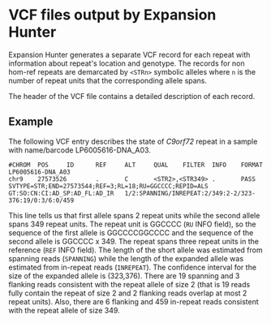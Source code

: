 # VCF files output by Expansion Hunter

Expansion Hunter generates a separate VCF record for each repeat with
information about repeat's location and genotype. The records for non hom-ref
repeats are demarcated by `<STRn>` symbolic alleles where `n` is the number of
repeat units that the corresponding allele spans.

The header of the VCF file contains a detailed description of each record.

## Example

The following VCF entry describes the state of *C9orf72* repeat in a sample with
name/barcode LP6005616-DNA_A03.

```
#CHROM  POS     ID      REF     ALT     QUAL    FILTER  INFO    FORMAT  LP6005616-DNA_A03
chr9    27573526        .       C       <STR2>,<STR349> .       PASS    SVTYPE=STR;END=27573544;REF=3;RL=18;RU=GGCCCC;REPID=ALS GT:SO:CN:CI:AD_SP:AD_FL:AD_IR   1/2:SPANNING/INREPEAT:2/349:2-2/323-376:19/0:3/6:0/459
```

This line tells us that first allele spans 2 repeat units while the second
allele spans 349 repeat units. The repeat unit is GGCCCC (`RU` INFO field), so
the sequence of the first allele is GGCCCCGGCCCC and the sequence of the second
allele is GGCCCC x 349. The repeat spans three repeat units in the reference
(`REF` INFO field). The length of the short allele was estimated from spanning
reads (`SPANNING`) while the length of the expanded allele was estimated from
in-repeat reads (`INREPEAT`). The confidence interval for the size of the
expanded allele is (323,376). There are 19 spanning and 3 flanking reads
consistent with the repeat allele of size 2 (that is 19 reads fully contain the
repeat of size 2 and 2 flanking reads overlap at most 2 repeat units). Also,
there are 6 flanking and 459 in-repeat reads consistent with the repeat allele
of size 349.
